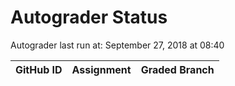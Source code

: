 # Autograder Status
Autograder last run at: September 27, 2018 at 08:40

| GitHub ID | Assignment | Graded Branch |
|-----------|------------|---------------|
